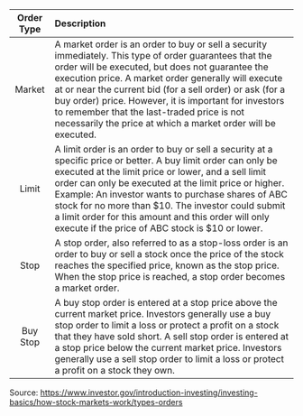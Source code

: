 | Order Type | Description
|:---:|:---
| Market | A market order is an order to buy or sell a security immediately. This type of order guarantees that the order will be executed, but does not guarantee the execution price. A market order generally will execute at or near the current bid (for a sell order) or ask (for a buy order) price. However, it is important for investors to remember that the last-traded price is not necessarily the price at which a market order will be executed.
| Limit  | A limit order is an order to buy or sell a security at a specific price or better. A buy limit order can only be executed at the limit price or lower, and a sell limit order can only be executed at the limit price or higher. Example: An investor wants to purchase shares of ABC stock for no more than $10. The investor could submit a limit order for this amount and this order will only execute if the price of ABC stock is $10 or lower.
| Stop | A stop order, also referred to as a stop-loss order is an order to buy or sell a stock once the price of the stock reaches the specified price, known as the stop price. When the stop price is reached, a stop order becomes a market order.
| Buy Stop | A buy stop order is entered at a stop price above the current market price. Investors generally use a buy stop order to limit a loss or protect a profit on a stock that they have sold short. A sell stop order is entered at a stop price below the current market price. Investors generally use a sell stop order to limit a loss or protect a profit on a stock they own.


Source: https://www.investor.gov/introduction-investing/investing-basics/how-stock-markets-work/types-orders
